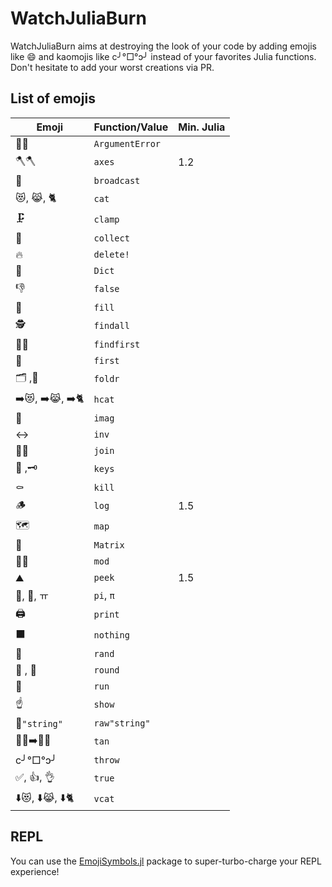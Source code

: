# WatchJuliaBurn

WatchJuliaBurn aims at destroying the look of your code by adding emojis like :smile: and kaomojis like c╯°□°ↄ╯ instead of your favorites Julia functions.
Don't hesitate to add your worst creations via PR.

## List of emojis

| Emoji | Function/Value | Min. Julia |
| --- | --- | --- | 
| 💬🚨 | `ArgumentError`| |
| 🪓🪓 | `axes` | 1.2 |
| 📡 | `broadcast` | |
| 😻, 😹, 🐈 | `cat` | |
| 🗜️ | `clamp` | |
| 🧺 | `collect` | |
| 🔥 | `delete!` | |
| 📖 | `Dict` | |
|  👎 | `false` | |
| 🚰 | `fill`| |
| 🕵️ | `findall` | |
| 🔎🥇 | `findfirst`| |
| 🥇 | `first` | |
| 🗂 ,📁 | `foldr` | |
| ➡️😻, ➡️😹, ➡️🐈 | `hcat` | |
| 🔮 | `imag` | |
| ↔ | `inv` | |
| 🚪🚶 | `join` | |
| 🔑 ,🗝 | `keys`|
| ⚰️ | `kill`| |
| 🪵 | `log` | 1.5 | |
| 🗺 | `map` | | 
| 🔢 | `Matrix` | |
| 🛵🔧 | `mod` | | 
| ⛰️ | `peek` | 1.5 |
| 🥧, 🍰, ㅠ | `pi`, `π` | |
| 🖨️ | `print` | |
| ⬛  | `nothing` | |
| 🎰 | `rand` | |
| 🎠 , 🔵 | `round` | |
| 🏃 | `run` | |
| ☝️ | `show` | |
| 🥩`"string"` | `raw"string"` | |
| 🧑🏻➡️🧑🏽 | `tan` | |
| c╯°□°ↄ╯ | `throw` | |
|  ✅, 👍, 👌 | `true` | |
| ⬇️😻, ⬇️😹, ⬇️🐈 | `vcat` | |

## REPL

You can use the [EmojiSymbols.jl](https://github.com/wookay/EmojiSymbols.jl) package to super-turbo-charge your REPL experience!


